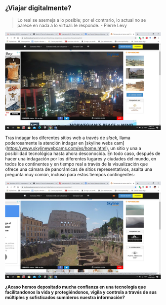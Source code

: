 ## ¿Viajar digitalmente?
> Lo real se asemeja a lo posible; por el contrario, lo actual no se
parece en nada a lo virtual: le responde. - Pierre Levy

![vista panoramica Hong Kong](imagen1.jpg)

Tras indagar los diferentes sitios web a través de *slack,* llama poderosamente la atención indagar en  [skyline webs cam] (https://www.skylinewebcams.com/es/home.html), un  sitio y una  a posibilidad tecnológica hasta ahora desconocida. En todo caso, después de hacer una indagación por los diferentes lugares y ciudades del mundo, en todos los continentes y en tiempo real a través de la visualización que ofrece una cámara de panorámicas de sitios representativos, asalta una pregunta muy común, incluso para estos tiempos contingentes:

![vista fija Roma](imagen2.jpg)

__¿Acaso hemos depositado mucha confianza en una tecnología que facilitandonos la vida y protegiéndonos, vigila y controla a través de sus múltiples y sofisticados sumideros nuestra información?__





